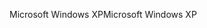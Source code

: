 <span data-ttu-id="d7394-101">Microsoft Windows XP</span><span class="sxs-lookup"><span data-stu-id="d7394-101">Microsoft Windows XP</span></span>